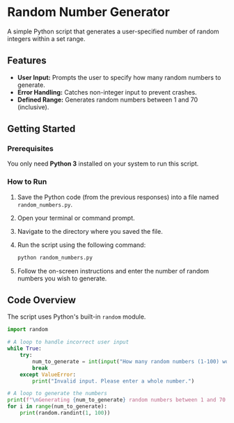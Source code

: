 # Random Number Generator

A simple Python script that generates a user-specified number of random integers within a set range.

## Features

-   **User Input:** Prompts the user to specify how many random numbers to generate.
-   **Error Handling:** Catches non-integer input to prevent crashes.
-   **Defined Range:** Generates random numbers between 1 and 70 (inclusive).

## Getting Started

### Prerequisites

You only need **Python 3** installed on your system to run this script.

### How to Run

1.  Save the Python code (from the previous responses) into a file named `random_numbers.py`.
2.  Open your terminal or command prompt.
3.  Navigate to the directory where you saved the file.
4.  Run the script using the following command:

    ```bash
    python random_numbers.py
    ```

5.  Follow the on-screen instructions and enter the number of random numbers you wish to generate.

## Code Overview

The script uses Python's built-in `random` module.

```python
import random

# A loop to handle incorrect user input
while True:
    try:
        num_to_generate = int(input("How many random numbers (1-100) would you like to generate? "))
        break
    except ValueError:
        print("Invalid input. Please enter a whole number.")

# A loop to generate the numbers
print(f"\nGenerating {num_to_generate} random numbers between 1 and 70:")
for i in range(num_to_generate):
    print(random.randint(1, 100))
```